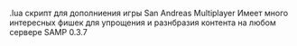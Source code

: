 .lua скрипт для дополниения игры San Andreas Multiplayer
Имеет много интересных фишек для упрощения и разнбразия контента на любом сервере SAMP 0.3.7
